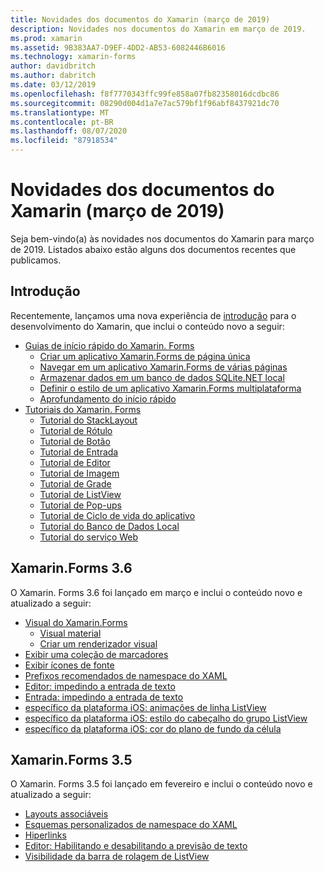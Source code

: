 ```yaml
---
title: Novidades dos documentos do Xamarin (março de 2019)
description: Novidades nos documentos do Xamarin em março de 2019.
ms.prod: xamarin
ms.assetid: 9B383AA7-D9EF-4DD2-AB53-6082446B6016
ms.technology: xamarin-forms
author: davidbritch
ms.author: dabritch
ms.date: 03/12/2019
ms.openlocfilehash: f8f7770343ffc99fe858a07fb82358016dcdbc86
ms.sourcegitcommit: 08290d004d1a7e7ac579bf1f96abf8437921dc70
ms.translationtype: MT
ms.contentlocale: pt-BR
ms.lasthandoff: 08/07/2020
ms.locfileid: "87918534"
---
```

# <a name="xamarin-docs-whats-new-march-2019"></a>Novidades dos documentos do Xamarin (março de 2019)

Seja bem-vindo(a) às novidades nos documentos do Xamarin para março de 2019. Listados abaixo estão alguns dos documentos recentes que publicamos.

## <a name="get-started"></a>Introdução

Recentemente, lançamos uma nova experiência de [introdução](~/get-started/index.yml) para o desenvolvimento do Xamarin, que inclui o conteúdo novo a seguir:

- [Guias de início rápido do Xamarin. Forms](~/get-started/quickstarts/index.md)
  - [Criar um aplicativo Xamarin.Forms de página única](~/get-started/quickstarts/single-page.md)
  - [Navegar em um aplicativo Xamarin.Forms de várias páginas](~/get-started/quickstarts/multi-page.md)
  - [Armazenar dados em um banco de dados SQLite.NET local](~/get-started/quickstarts/database.md)
  - [Definir o estilo de um aplicativo Xamarin.Forms multiplataforma](~/get-started/quickstarts/styling.md)
  - [Aprofundamento do início rápido](~/get-started/quickstarts/deepdive.md)
- [Tutoriais do Xamarin. Forms](~/get-started/tutorials/index.yml)
  - [Tutorial do StackLayout](~/get-started/tutorials/stacklayout/index.yml)
  - [Tutorial de Rótulo](~/get-started/tutorials/label/index.yml)
  - [Tutorial de Botão](~/get-started/tutorials/button/index.yml)
  - [Tutorial de Entrada](~/get-started/tutorials/entry/index.yml)
  - [Tutorial de Editor](~/get-started/tutorials/editor/index.yml)
  - [Tutorial de Imagem](~/get-started/tutorials/image/index.yml)
  - [Tutorial de Grade](~/get-started/tutorials/grid/index.yml)
  - [Tutorial de ListView](~/get-started/tutorials/listview/index.yml)
  - [Tutorial de Pop-ups](~/get-started/tutorials/pop-ups/index.yml)
  - [Tutorial de Ciclo de vida do aplicativo](~/get-started/tutorials/app-lifecycle/index.yml)
  - [Tutorial do Banco de Dados Local](~/get-started/tutorials/local-database/index.yml)
  - [Tutorial do serviço Web](~/get-started/tutorials/web-service/index.yml)

## <a name="xamarinforms-36"></a>Xamarin.Forms 3.6

O Xamarin. Forms 3.6 foi lançado em março e inclui o conteúdo novo e atualizado a seguir:

- [Visual do Xamarin.Forms](~/xamarin-forms/user-interface/visual/index.md)
  - [Visual material](~/xamarin-forms/user-interface/visual/material-visual.md)
  - [Criar um renderizador visual](~/xamarin-forms/user-interface/visual/create.md)
- [Exibir uma coleção de marcadores](~/xamarin-forms/user-interface/map/pins.md#display-a-pin-collection)
- [Exibir ícones de fonte](~/xamarin-forms/user-interface/text/fonts.md#display-font-icons)
- [Prefixos recomendados de namespace do XAML](~/xamarin-forms/xaml/custom-prefix.md)
- [Editor: impedindo a entrada de texto](~/xamarin-forms/user-interface/text/editor.md#prevent-text-entry)
- [Entrada: impedindo a entrada de texto](~/xamarin-forms/user-interface/text/entry.md#prevent-text-entry)
- [específico da plataforma iOS: animações de linha ListView](~/xamarin-forms/platform/ios/listview-row-animations.md)
- [específico da plataforma iOS: estilo do cabeçalho do grupo ListView](~/xamarin-forms/platform/ios/listview-group-header-style.md)
- [específico da plataforma iOS: cor do plano de fundo da célula](~/xamarin-forms/platform/ios/cell-background-color.md)

## <a name="xamarinforms-35"></a>Xamarin.Forms 3.5

O Xamarin. Forms 3.5 foi lançado em fevereiro e inclui o conteúdo novo e atualizado a seguir:

- [Layouts associáveis](~/xamarin-forms/user-interface/layouts/bindable-layouts.md)
- [Esquemas personalizados de namespace do XAML](~/xamarin-forms/xaml/custom-namespace-schemas.md)
- [Hiperlinks](~/xamarin-forms/user-interface/text/label.md#hyperlinks)
- [Editor: Habilitando e desabilitando a previsão de texto](~/xamarin-forms/user-interface/text/editor.md#enable-and-disable-text-prediction)
- [Visibilidade da barra de rolagem de ListView](~/xamarin-forms/user-interface/listview/customizing-list-appearance.md#scrollbar-visibility)
